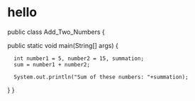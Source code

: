 # hello
public class Add_Two_Numbers
{

   public static void main(String[] args) 
   {
        
      int number1 = 5, number2 = 15, summation;
      sum = number1 + number2;

      System.out.println("Sum of these numbers: "+summation);
   }
}
